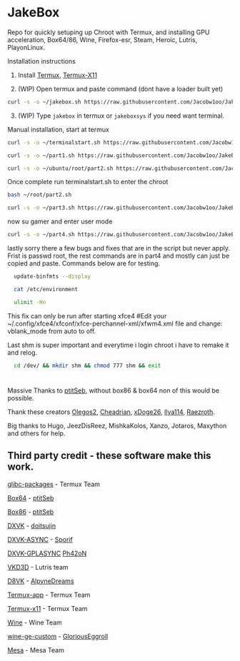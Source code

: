 # JakeBox
Repo for quickly setuping up Chroot with Termux, and installing GPU acceleration, Box64/86, Wine, Firefox-esr, Steam, Heroic, Lutris, PlayonLinux. 

Installation instructions

1. Install
[Termux](https://f-droid.org/repo/com.termux_118.apk),
[Termux-X11](https://raw.githubusercontent.com/Jacobw1oo/jakebox/main/components/termux-x11.apk)

2. (WIP) Open termux and paste command (dont have a loader built yet)

```bash
curl -s -o ~/jakebox.sh https://raw.githubusercontent.com/Jacobw1oo/JakeBox/main/scripts/part1.sh && chmod +x ~/part1.sh && . ~/part1.sh 
```

3. (WIP) Type `jakebox` in termux or `jakeboxsys` if you need want terminal.

Manual installation, start at termux
```bash
curl -s -o ~/terminalstart.sh https://raw.githubusercontent.com/Jacobw1oo/JakeBox/main/scripts/terminalstart.sh && chmod +x terminalstart.sh
```
```bash
curl -s -o ~/part1.sh https://raw.githubusercontent.com/Jacobw1oo/JakeBox/main/scripts/part1.sh && chmod +x ~/part1.sh && . ~/part1.sh 
```

```bash
curl -s -o ~/ubuntu/root/part2.sh https://raw.githubusercontent.com/Jacobw1oo/JakeBox/main/scripts/part2.sh
```
Once complete run terminalstart.sh to enter the chroot
```bash
bash ~/root/part2.sh 
```
```bash
curl -s -o ~/part3.sh https://raw.githubusercontent.com/Jacobw1oo/JakeBox/main/scripts/part3.sh && bash ~/part3.sh 
```
now su gamer and enter user mode
```bash
curl -s -o ~/part4.sh https://raw.githubusercontent.com/Jacobw1oo/JakeBox/main/scripts/part4.sh && bash ~/part4.sh 
```
lastly sorry there a few bugs and fixes that are in the script but never apply. Frist is passwd root, the rest commands are in part4 and mostly can just be copied and paste.
Commands below are for testing.
```bash
  update-binfmts --display
```
```bash
  cat /etc/environment
```
```bash
  ulimit -Hn
```
This fix can only be run after starting xfce4
#Edit your ~/.config/xfce4/xfconf/xfce-perchannel-xml/xfwm4.xml file and change: vblank_mode from auto to off.

Last shm is super important and everytime i login chroot i have to remake it and relog.
```bash
  cd /dev/ && mkdir shm && chmod 777 shm && exit
```

#
Massive Thanks to [ptitSeb](https://github.com/ptitSeb/box86), without box86 & box64 non of this would be possible.

Thank these creators [Olegos2](https://github.com/olegos2/mobox), [Cheadrian](https://github.com/cheadrian/termux-chroot-proot-wine-box86_64/), [xDoge26](https://github.com/xDoge26/proot-setup), [Ilya114](https://github.com/Ilya114/Box64Droid/), [Raezroth](https://github.com/Raezroth/Linux-ARM-Gaming-Chroot).

Big thanks to Hugo, JeezDisReez, MishkaKolos, Xanzo, Jotaros, Maxython and others for help.

## Third party credit - these software make this work.

[glibc-packages](https://github.com/termux-pacman/glibc-packages) - Termux Team

[Box64](https://github.com/ptitSeb/box64) - [ptitSeb](https://github.com/ptitSeb/box86)

[Box86](https://github.com/ptitSeb/box86) - [ptitSeb](https://github.com/ptitSeb/box86)

[DXVK](https://github.com/doitsujin/dxvk) - [doitsujin](https://github.com/doitsujin/dxvk)

[DXVK-ASYNC](https://github.com/Sporif/dxvk-async) - [Sporif](https://github.com/Sporif/dxvk-async)

[DXVK-GPLASYNC](https://gitlab.com/Ph42oN/dxvk-gplasync) [Ph42oN](https://gitlab.com/Ph42oN/dxvk-gplasync)

[VKD3D](https://github.com/lutris/vkd3d) - Lutris team

[D8VK](https://github.com/AlpyneDreams/d8vk) - [AlpyneDreams](https://github.com/AlpyneDreams/d8vk)

[Termux-app](https://github.com/termux/termux-app) - Termux Team

[Termux-x11](https://github.com/termux/termux-x11) - Termux Team

[Wine](https://wiki.winehq.org/Licensing) - Wine Team

[wine-ge-custom](https://github.com/GloriousEggroll/wine-ge-custom) - [GloriousEggroll](https://github.com/GloriousEggroll/wine-ge-custom)

[Mesa](https://docs.mesa3d.org/license.html) - Mesa Team
